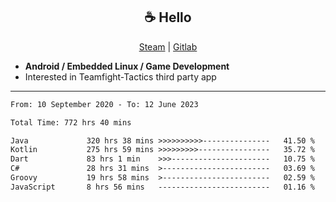 <h2 align="center"> ☕ Hello </h2>

<p align="center">
  <a href="https://steamcommunity.com/id/Niforances/">Steam</a> |
  <a href="https://gitlab.com/niforances">Gitlab</a>
</p>

 - **Android / Embedded Linux / Game Development**
 - Interested in Teamfight-Tactics third party app

------

<!--START_SECTION:waka-->

```txt
From: 10 September 2020 - To: 12 June 2023

Total Time: 772 hrs 40 mins

Java             320 hrs 38 mins >>>>>>>>>>---------------   41.50 %
Kotlin           275 hrs 59 mins >>>>>>>>>----------------   35.72 %
Dart             83 hrs 1 min    >>>----------------------   10.75 %
C#               28 hrs 31 mins  >------------------------   03.69 %
Groovy           19 hrs 58 mins  >------------------------   02.59 %
JavaScript       8 hrs 56 mins   -------------------------   01.16 %
```

<!--END_SECTION:waka-->
